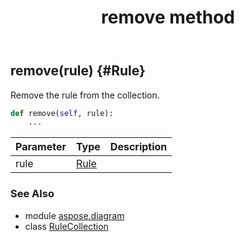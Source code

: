 ﻿---
title: remove method
second_title: Aspose.Diagram for Python via .NET API References
description: 
type: docs
weight: 50
url: /python-net/aspose.diagram/rulecollection/remove/
is_root: false
---

## remove(rule) {#Rule}

Remove the rule from the collection.



```python
def remove(self, rule):
    ...
```


| Parameter | Type | Description |
| :- | :- | :- |
| rule | [Rule](/diagram/python-net/aspose.diagram/rule) |  |



### See Also
* module [aspose.diagram](../../)
* class [RuleCollection](/diagram/python-net/aspose.diagram/rulecollection)
